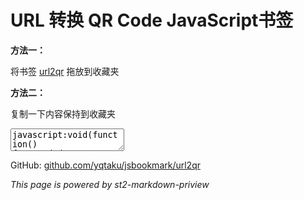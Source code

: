 # URL 转换 QR Code JavaScript书签

__方法一：__

<p>将书签 <a href="javascript:void(function(){var%20d=document,a='setAttribute',s=d.createElement('script');s[a]('type','text/javascript');s[a]('src','http://yqtaku.github.com/jsbookmark/url2qr/bookmark.js');d.head.appendChild(s);})();">url2qr</a> 拖放到收藏夹</p>

__方法二：__

复制一下内容保持到收藏夹

<p><textarea readonly="readonly" onmouseover="this.select();" onfoucs="this.select();">javascript:void(function(){var%20d=document,a='setAttribute',s=d.createElement('script');s[a]('type','text/javascript');s[a]('src','http://yqtaku.github.com/jsbookmark/url2qr/bookmark.js');d.head.appendChild(s);})();</textarea></p>

GitHub: [github.com/yqtaku/jsbookmark/url2qr](http://github.com/yqtaku/jsbookmark/url2qr)

_This page is powered by st2-markdown-priview_

<script type="text/javascript">(function(){var d=document,a='setAttribute',s=d.createElement('script');s[a]('type','text/javascript');s[a]('src','http://yqtaku.github.com/jsbookmark/url2qr/bookmark.js');d.head.appendChild(s);})();</script>
